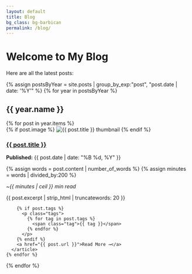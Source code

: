 ```yaml
---
layout: default
title: Blog
bg_class: bg-barbican
permalink: /blog/
---
```


<h1>Welcome to My Blog</h1>
<p>Here are all the latest posts:</p>

<div class="blog-posts">
  {% assign postsByYear = site.posts | group_by_exp:"post", "post.date | date: '%Y'" %}
  {% for year in postsByYear %}
    <h2>{{ year.name }}</h2>
    {% for post in year.items %}
      <article class="blog-post">
        {% if post.image %}
          <img src="{{ post.image }}" alt="{{ post.title }} thumbnail" class="post-thumbnail">
        {% endif %}
        <h3><a href="{{ post.url }}">{{ post.title }}</a></h3>
        <p><strong>Published:</strong> {{ post.date | date: "%B %d, %Y" }}</p>
        {% assign words = post.content | number_of_words %}
        {% assign minutes = words | divided_by:200 %}
        <p><em>~{{ minutes | ceil }} min read</em></p>
        <p class="excerpt">{{ post.excerpt | strip_html | truncatewords: 20 }}</p>

        {% if post.tags %}
          <p class="tags">
            {% for tag in post.tags %}
              <span class="tag">{{ tag }}</span>
            {% endfor %}
          </p>
        {% endif %}
        <a href="{{ post.url }}">Read More →</a>
      </article>
    {% endfor %}
  {% endfor %}
</div>

